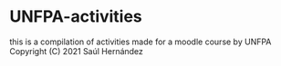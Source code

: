 # UNFPA-activities
this is a compilation of activities made for a moodle course by UNFPA
Copyright (C) 2021 Saúl Hernández
